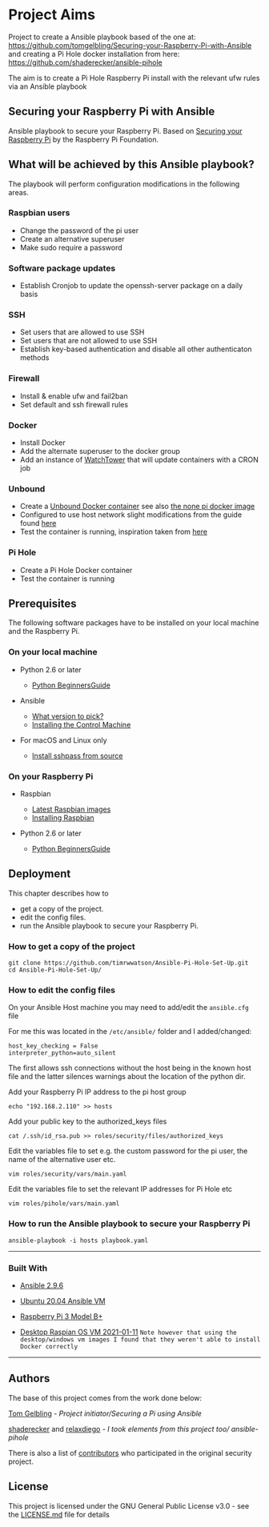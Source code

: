 # Project Aims

Project to create a Ansible playbook based of the one at: https://github.com/tomgelbling/Securing-your-Raspberry-Pi-with-Ansible and creating a Pi Hole docker installation from here: https://github.com/shaderecker/ansible-pihole

The aim is to create a Pi Hole Raspberry Pi install with the relevant ufw rules via an Ansible playbook

## Securing your Raspberry Pi with Ansible

Ansible playbook to secure your Raspberry Pi.
Based on [Securing your Raspberry Pi](https://www.raspberrypi.org/documentation/configuration/security.md)  by the Raspberry Pi Foundation.

## What will be achieved by this Ansible playbook?

The playbook will perform configuration modifications in the following areas.

### Raspbian users
* Change the password of the pi user
* Create an alternative superuser
* Make sudo require a password

### Software package updates
* Establish Cronjob to update the openssh-server package on a daily basis

### SSH
* Set users that are allowed to use SSH
* Set users that are not allowed to use SSH
* Establish key-based authentication and disable all other authenticaton methods

### Firewall
* Install & enable ufw and fail2ban
* Set default and ssh firewall rules

### Docker
* Install Docker
* Add the alternate superuser to the docker group
* Add an instance of [WatchTower](https://containrrr.dev/watchtower/) that will update containers with a CRON job

### Unbound
* Create a [Unbound Docker container](https://hub.docker.com/r/mvance/unbound-rpi) see also [the none pi docker image](https://hub.docker.com/r/mvance/unbound) 
* Configured to use host network slight modifications from the guide found [here](https://www.xfelix.com/2020/09/pihole-unbound-docker-setup-on-raspberry-pi/)
* Test the container is running, inspiration taken from [here](https://github.com/robertdebock/ansible-role-dns/blob/master/molecule/default/verify.yml)

### Pi Hole
* Create a Pi Hole Docker container
* Test the container is running


## Prerequisites

The following software packages have to be installed on your local machine and the Raspberry Pi.

### On your local machine
* Python 2.6 or later
  * [Python BeginnersGuide](https://wiki.python.org/moin/BeginnersGuide/Download)


* Ansible
  * [What version to pick?](http://docs.ansible.com/ansible/latest/intro_installation.html#what-version-to-pick)
  * [Installing the Control Machine](http://docs.ansible.com/ansible/latest/intro_installation.html#installing-the-control-machine)


* For macOS and Linux only
  * [Install sshpass from source](https://gist.github.com/arunoda/7790979#installing-from-the-source)

### On your Raspberry Pi
* Raspbian
  * [Latest Raspbian images](https://www.raspberrypi.org/downloads/raspbian/)
  * [Installing Raspbian](https://www.raspberrypi.org/documentation/installation/installing-images/)


* Python 2.6 or later
  * [Python BeginnersGuide](https://wiki.python.org/moin/BeginnersGuide/Download)


## Deployment

This chapter describes how to
* get a copy of the project.
* edit the config files.
* run the Ansible playbook to secure your Raspberry Pi.

### How to get a copy of the project

```
git clone https://github.com/timrwwatson/Ansible-Pi-Hole-Set-Up.git
cd Ansible-Pi-Hole-Set-Up/
```

### How to edit the config files

On your Ansible Host machine you may need to add/edit the `ansible.cfg` file

For me this was located in the `/etc/ansible/` folder and I added/changed:
```
host_key_checking = False
interpreter_python=auto_silent
```
The first allows ssh connections without the host being in the known host file and the latter silences warnings about the location of the python dir.

Add your Raspberry Pi IP address to the pi host group
```
echo "192.168.2.110" >> hosts
```

Add your public key to the authorized_keys files
```
cat /.ssh/id_rsa.pub >> roles/security/files/authorized_keys
```

Edit the variables file to set e.g. the custom password for the pi user, the name of the alternative user etc.
```
vim roles/security/vars/main.yaml
```

Edit the variables file to set the relevant IP addresses for Pi Hole etc
```
vim roles/pihole/vars/main.yaml
```

### How to run the Ansible playbook to secure your Raspberry Pi

```
ansible-playbook -i hosts playbook.yaml
```

---

### Built With

* [Ansible 2.9.6](https://releases.ansible.com/ansible/)
* [Ubuntu 20.04 Ansible VM](https://ubuntu.com/download/desktop)
* [Raspberry Pi 3 Model B+](https://www.raspberrypi.com/products/raspberry-pi-3-model-b-plus/)

* [Desktop Raspian OS VM 2021-01-11](https://www.raspberrypi.org/downloads/raspbian/)
`Note however that using the desktop/windows vm images I found that they weren't able to install Docker correctly`

---

## Authors
The base of this project comes from the work done below:

[Tom Gelbling](https://www.linkedin.com/in/tomgelbling/) - *Project initiator/Securing a Pi using Ansible*

[shaderecker](https://github.com/shaderecker/ansible-pihole/) and [relaxdiego](https://github.com/shaderecker/ansible-pihole/) - *I took elements from this project too/ ansible-pihole*
 

There is also a list of [contributors](https://github.com/tomgelbling/Securing-your-Raspberry-Pi-with-Ansible/graphs/contributors) who participated in the original security project.

## License

This project is licensed under the GNU General Public License v3.0 - see the [LICENSE.md](LICENSE.md) file for details

